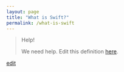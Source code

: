 ```yaml
---
layout: page
title: "What is Swift?"
permalink: /what-is-swift
---
```


> Help! 
> 
> We need help. Edit this definition <a href="https://github.com/and-digital/tech-definitions/blob/master/definitions/mobile/swift.md">here</a>.

<p class="edit-term"><a href="https://github.com/and-digital/tech-definitions/blob/master/definitions/mobile/swift.md">edit</a></p>
